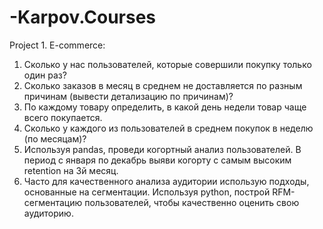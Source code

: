 # -Karpov.Courses

Project 1. E-commerce:
1. Сколько у нас пользователей, которые совершили покупку только один раз?
2. Сколько заказов в месяц в среднем не доставляется по разным причинам (вывести детализацию по причинам)?
3. По каждому товару определить, в какой день недели товар чаще всего покупается. 
4. Сколько у каждого из пользователей в среднем покупок в неделю (по месяцам)?
5. Используя pandas, проведи когортный анализ пользователей. В период с января по декабрь выяви когорту с самым 
высоким retention на 3й месяц.
6. Часто для качественного анализа аудитории использую подходы, основанные на сегментации. Используя python, 
построй RFM-сегментацию пользователей, чтобы качественно оценить свою аудиторию. 
